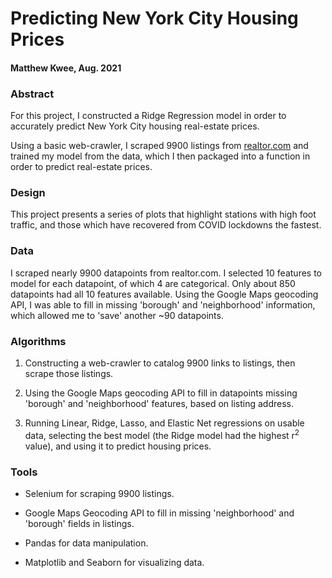 # Predicting New York City Housing Prices

#### Matthew Kwee, Aug. 2021

### Abstract



For this project, I constructed a Ridge Regression model in order to accurately predict New York City housing real-estate prices.

Using a basic web-crawler, I scraped 9900 listings from [realtor.com](https://realtor.com"......") and trained my model from the data, which I then packaged into a function in order to predict real-estate prices.


### Design
This project presents a series of plots that highlight stations with high foot traffic, and those which have recovered from COVID lockdowns the fastest.


### Data
I scraped nearly 9900 datapoints from realtor.com. I selected 10 features to model for each datapoint, of which 4 are categorical. Only about 850 datapoints had all 10 features available. Using the Google Maps geocoding API, I was able to fill in missing 'borough' and 'neighborhood' information, which allowed me to 'save' another ~90 datapoints. 


### Algorithms
1. Constructing a web-crawler to catalog 9900 links to listings, then scrape those listings.

2. Using the Google Maps geocoding API to fill in datapoints missing 'borough' and 'neighborhood' features, based on listing address.

3. Running Linear, Ridge, Lasso, and Elastic Net regressions on usable data, selecting the best model (the Ridge model had the highest r<sup>2</sup> value), and using it to predict housing prices.



### Tools
- Selenium for scraping 9900 listings.

- Google Maps Geocoding API to fill in missing 'neighborhood' and 'borough' fields in listings.

- Pandas for data manipulation.

- Matplotlib and Seaborn for visualizing data.





